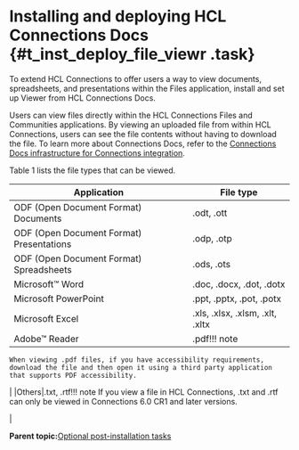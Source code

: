 # Installing and deploying HCL Connections Docs {#t_inst_deploy_file_viewr .task}

To extend HCL Connections to offer users a way to view documents, spreadsheets, and presentations within the Files application, install and set up Viewer from HCL Connections Docs.

Users can view files directly within the HCL Connections Files and Communities applications. By viewing an uploaded file from within HCL Connections, users can see the file contents without having to download the file. To learn more about Connections Docs, refer to the [Connections Docs infrastructure for Connections integration](https://help.hcltechsw.com/docs/onprem_2.0/2.0_CR3_install_guide/guide/text/docs_infrastructure_connections.html).

Table 1 lists the file types that can be viewed.

|Application|File type|
|-----------|---------|
|ODF \(Open Document Format\) Documents|.odt, .ott|
|ODF \(Open Document Format\) Presentations|.odp, .otp|
|ODF \(Open Document Format\) Spreadsheets|.ods, .ots|
|Microsoft™ Word|.doc, .docx, .dot, .dotx|
|Microsoft PowerPoint|.ppt, .pptx, .pot, .potx|
|Microsoft Excel|.xls, .xlsx, .xlsm, .xlt, .xltx|
|Adobe™ Reader|.pdf!!! note
    When viewing .pdf files, if you have accessibility requirements, download the file and then open it using a third party application that supports PDF accessibility.

|
|Others|.txt, .rtf!!! note
    If you view a file in HCL Connections, .txt and .rtf can only be viewed in Connections 6.0 CR1 and later versions.

|

**Parent topic:**[Optional post-installation tasks](../install/c_optional_post-install_tasks.md)


